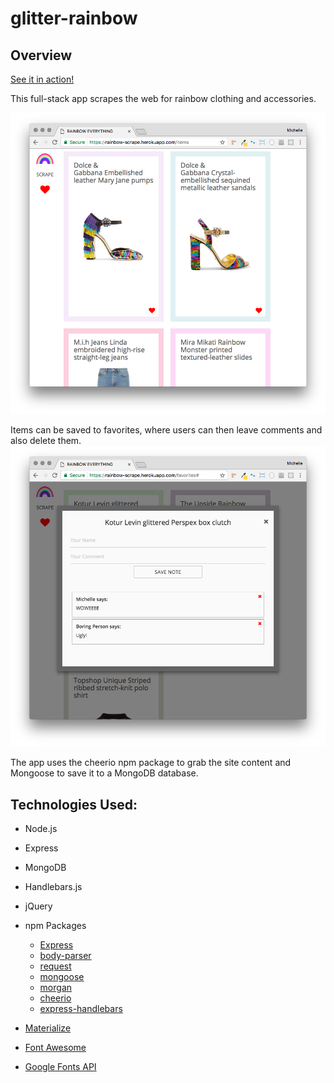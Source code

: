 # glitter-rainbow

## Overview

[See it in action!](https://rainbow-scrape.herokuapp.com/)

This full-stack app scrapes the web for rainbow clothing and accessories. 

![picture alt](home.png "Rainbow Home")

Items can be saved to favorites, where users can then leave comments and also delete them.
![picture alt](note.png "Rainbow Note")

The app uses the cheerio npm package to grab the site content and Mongoose to save it to a MongoDB database.

## Technologies Used:

* Node.js
* Express
* MongoDB
* Handlebars.js
* jQuery
* npm Packages
	* [Express](https://www.npmjs.com/package/express)
	* [body-parser](https://www.npmjs.com/package/body-parser)
	* [request](https://www.npmjs.com/package/request)
	* [mongoose](https://www.npmjs.com/package/mongoose)
	* [morgan](https://www.npmjs.com/package/morgan)
	* [cheerio](https://www.npmjs.com/package/cheerio)
	* [express-handlebars](https://www.npmjs.com/package/express-handlebars)

* [Materialize](http://materializecss.com/)
* [Font Awesome](http://fontawesome.io/)
* [Google Fonts API](https://fonts.google.com)
